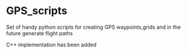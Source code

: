 # GPS_scripts
Set of handy python scripts for creating GPS waypoints,grids and in the future generate flight paths

C++ implementation has been added
